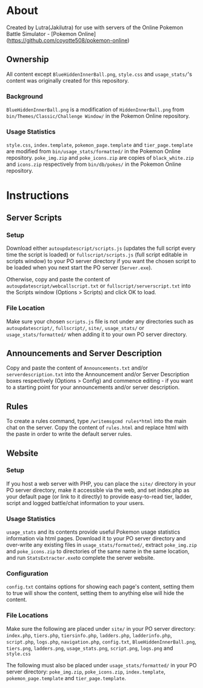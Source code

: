 # About

Created by Lutra(Jakilutra) for use with servers of the Online Pokemon Battle Simulator - [Pokemon Online] (https://github.com/coyotte508/pokemon-online)

## Ownership

All content except `BlueHiddenInnerBall.png`,  `style.css` and `usage_stats/`'s content was originally created for this repository. 

### Background

`BlueHiddenInnerBall.png` is a modification of `HiddenInnerBall.png` from `bin/Themes/Classic/Challenge Window/` in the Pokemon Online repository.

### Usage Statistics

`style.css`, `index.template`, `pokemon_page.template` and `tier_page.template`  are modified from `bin/usage_stats/formatted/` in the Pokemon Online repository.
`poke_img.zip` and `poke_icons.zip` are copies of `black_white.zip` and `icons.zip` respectively from `bin/db/pokes/`  in the Pokemon Online repository.

# Instructions

## Server Scripts

### Setup

Download either `autoupdatescript/scripts.js` (updates the full script every time the script is loaded) or `fullscript/scripts.js` (full script editable in scripts window) to your PO server directory if you want the chosen script to be loaded when you next start the PO server (`Server.exe`).

Otherwise, copy and paste the content of `autoupdatescript/webcallscript.txt` or `fullscript/serverscript.txt` into the Scripts window (Options > Scripts)  and click OK to load.

### File Location

Make sure your chosen `scripts.js` file is not under any directories such as `autoupdatescript/`, `fullscript/`, `site/`, `usage_stats/` or `usage_stats/formatted/` when adding it to your own PO server directory.

## Announcements and Server Description

Copy and paste the content of `Announcements.txt` and/or `serverdescription.txt` into the Announcement and/or Server Description boxes respectively (Options > Config) and commence editing - if you want to  a starting point for your announcements and/or server description.

## Rules

To create a rules command, type `/writemsgcmd rules*html` into the main chat on the server. Copy the content of `rules.html` and replace html with the paste in order to write the default server rules.

## Website

### Setup

If you host a web server with PHP, you can place the `site/` directory in your PO server directory, make it accessible via the web, and set index.php as your default page (or link to it directly) to provide easy-to-read tier, ladder, script and logged battle/chat information to your users.

### Usage Statistics

`usage_stats` and its contents provide useful Pokemon usage statistics information via html pages. Download it to your PO server directory and over-write any existing files in `usage_stats/formatted/`, extract `poke_img.zip` and `poke_icons.zip` to directories of the same name in the same location, and run `StatsExtracter.exe`to complete the server website.

### Configuration

`config.txt` contains options for showing each page's content, setting them to true will show the content, setting them to anything else will hide the content.

### File Locations

Make sure the following are placed under `site/` in your PO server directory: `index.php`, `tiers.php`, `tiersinfo.php`, `ladders.php`, `ladderinfo.php`, `script.php`, `logs.php`, `navigation.php`, `config.txt`, `BlueHiddenInnerBall.png`, `tiers.png`, `ladders.png`, `usage_stats.png`, `script.png`, `logs.png` and `style.css`

The following must also be placed under `usage_stats/formatted/` in your PO server directory: `poke_img.zip`, `poke_icons.zip`, `index.template`, `pokemon_page.template` and `tier_page.template`.
